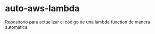 # auto-aws-lambda
Repositorio para actualizar el código de una lambda function de manera automática.
